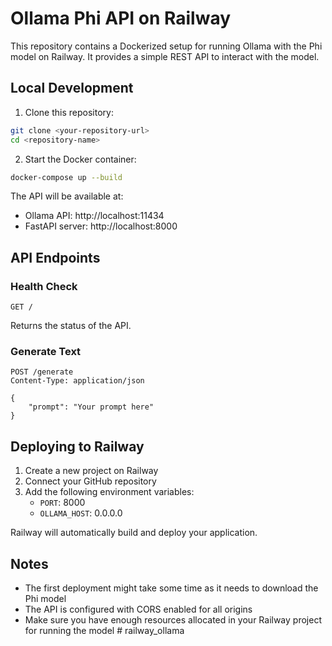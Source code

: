 # Ollama Phi API on Railway

This repository contains a Dockerized setup for running Ollama with the Phi model on Railway. It provides a simple REST API to interact with the model.

## Local Development

1. Clone this repository:
```bash
git clone <your-repository-url>
cd <repository-name>
```

2. Start the Docker container:
```bash
docker-compose up --build
```

The API will be available at:
- Ollama API: http://localhost:11434
- FastAPI server: http://localhost:8000

## API Endpoints

### Health Check
```
GET /
```
Returns the status of the API.

### Generate Text
```
POST /generate
Content-Type: application/json

{
    "prompt": "Your prompt here"
}
```

## Deploying to Railway

1. Create a new project on Railway
2. Connect your GitHub repository
3. Add the following environment variables:
   - `PORT`: 8000
   - `OLLAMA_HOST`: 0.0.0.0

Railway will automatically build and deploy your application.

## Notes

- The first deployment might take some time as it needs to download the Phi model
- The API is configured with CORS enabled for all origins
- Make sure you have enough resources allocated in your Railway project for running the model # railway_ollama
